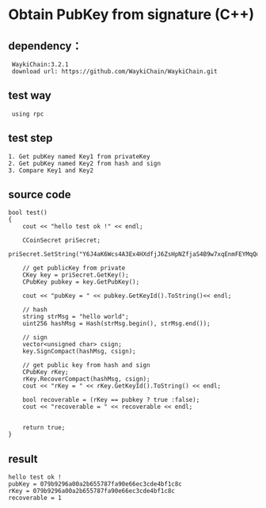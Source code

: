 # Obtain PubKey from signature (C++)

## dependency：
     WaykiChain:3.2.1  
     download url: https://github.com/WaykiChain/WaykiChain.git

## test way
     using rpc

## test step
    1. Get pubKey named Key1 from privateKey
    2. Get pubKey named Key2 from hash and sign
    3. Compare Key1 and Key2

## source code
```
bool test()
{
    cout << "hello test ok !" << endl;

    CCoinSecret priSecret;
    priSecret.SetString("Y6J4aK6Wcs4A3Ex4HXdfjJ6ZsHpNZfjaS4B9w7xqEnmFEYMqQd13");
    
    // get publicKey from private
    CKey key = priSecret.GetKey();
    CPubKey pubkey = key.GetPubKey();

    cout << "pubKey = " << pubkey.GetKeyId().ToString()<< endl;
    
    // hash
    string strMsg = "hello world";
    uint256 hashMsg = Hash(strMsg.begin(), strMsg.end());

    // sign
    vector<unsigned char> csign;
    key.SignCompact(hashMsg, csign);

    // get public key from hash and sign
    CPubKey rKey;
    rKey.RecoverCompact(hashMsg, csign);
    cout << "rKey = " << rKey.GetKeyId().ToString() << endl;

    bool recoverable = (rKey == pubkey ? true :false);
    cout << "recoverable = " << recoverable << endl;


    return true;
}

```
## result

```
hello test ok !
pubKey = 079b9296a00a2b655787fa90e66ec3cde4bf1c8c
rKey = 079b9296a00a2b655787fa90e66ec3cde4bf1c8c
recoverable = 1
```

